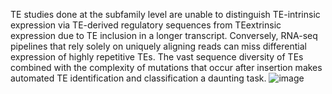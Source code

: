 TE studies done at the subfamily level are unable to distinguish TE-intrinsic expression via TE-derived regulatory sequences from TEextrinsic expression due to TE inclusion in a longer transcript. 
Conversely, RNA-seq pipelines that rely solely on uniquely aligning reads can miss differential expression of highly repetitive TEs.
The vast sequence diversity of TEs combined with the complexity of mutations that occur after insertion makes automated TE identification and classification a daunting task.
![image](https://github.com/mars188/Transposable-Element-TE-detection-from-RNAseq-datasets/assets/59919950/ce8c8f13-bc8d-4190-95c5-d66bc7b03420)
